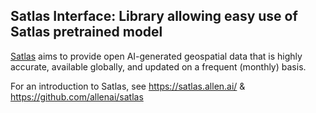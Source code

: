 Satlas Interface: Library allowing easy use of Satlas pretrained model
-----------------------------------------

[Satlas](https://satlas.allen.ai/) aims to provide open AI-generated geospatial data that is highly accurate, available globally, and updated on a frequent (monthly) basis.

For an introduction to Satlas, see https://satlas.allen.ai/ & https://github.com/allenai/satlas
